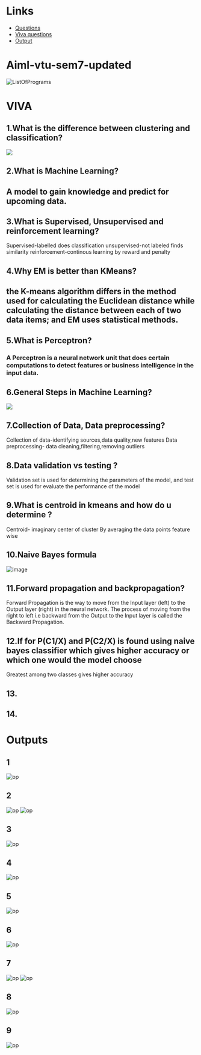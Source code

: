 # Links
- [Questions](#aiml-vtu-sem7-updated)
- [Viva questions](#viva)
- [Output](#outputs)

# Aiml-vtu-sem7-updated
![ListOfPrograms](prgm_list.png)

# VIVA
## 1.What is the difference between clustering and classification?
![](https://2.bp.blogspot.com/-LhyStdU3zD8/XEAobVEzJLI/AAAAAAAAANI/-1aSSlsUMUYD9JNEZIg7i0qWafIFmhx6gCLcBGAs/s1600/difference%2Bbetween%2Bclassification%2Band%2Bclustering%2Bin%2Bhindi.png)
## 2.What is Machine Learning?
## A model to gain knowledge and predict for upcoming data.

## 3.What is Supervised, Unsupervised and reinforcement learning?
Supervised-labelled does classification
unsupervised-not labeled finds similarity
reinforcement-continous learning by reward and penalty

## 4.Why EM is better than KMeans?
## the K-means algorithm differs in the method used for calculating the Euclidean distance while calculating the distance between each of two data items; and EM uses statistical methods.

## 5.What is Perceptron?
### A Perceptron is a neural network unit that does certain computations to detect features or business intelligence in the input data. 

## 6.General Steps in Machine Learning?
![](https://d1m75rqqgidzqn.cloudfront.net/2019/10/what-is-machine-learning-7-steps-of-machine-learning.jpg)

## 7.Collection of Data, Data preprocessing?
Collection of data-identifying sources,data quality,new features
Data preprocessing- data cleaning,filtering,removing outliers

## 8.Data validation vs testing ?
Validation set is used for determining the parameters of the model, 
and test set is used for evaluate the performance of the model

## 9.What is centroid in kmeans and how do u determine ?
Centroid- imaginary center of cluster
By averaging the data points feature wise

## 10.Naive Bayes formula
![image](https://user-images.githubusercontent.com/50227418/160131690-e1997d41-ab44-4ada-9c4d-a485a12cbc9f.png)

## 11.Forward propagation and backpropagation?
Forward Propagation is the way to move from the Input layer (left) to the Output layer (right) in the neural network. The process of moving from the right to left i.e backward from the Output to the Input layer is called the Backward Propagation.

## 12.If for P(C1/X) and P(C2/X) is found using naive bayes classifier which gives higher accuracy or which one would the model choose
Greatest among two classes gives higher accuracy

## 13.

## 14.

# Outputs

## 1
![op](/Outputs/1.jpg)
## 2
![op](/Outputs/2.1.jpg)
![op](/Outputs/2.2.jpg)
## 3
![op](/Outputs/5New.jpeg)
## 4
![op](/Outputs/6New.jpeg)
## 5
![op](/Outputs/5.jpg)
## 6
![op](/Outputs/6.jpg)
## 7
![op](/Outputs/7.jpg)
![op](/Outputs/Figure_1.png)
## 8
![op](/Outputs/8.jpg)
## 9
![op](/Outputs/9.png)
